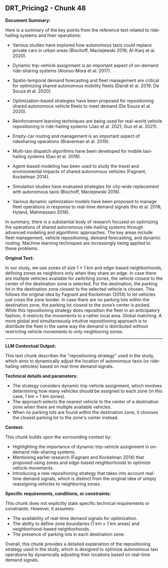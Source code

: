## DRT_Pricing2 - Chunk 48

**Document Summary:**

Here is a summary of the key points from the reference text related to ride-hailing systems and their operations:

- Various studies have explored how autonomous taxis could replace private cars in urban areas (Bischoff, Maciejewski 2016; Al-Kanj et al. 2020).

- Dynamic trip-vehicle assignment is an important aspect of on-demand ride-sharing systems (Alonso-Mora et al. 2017). 

- Spatio-temporal demand forecasting and fleet management are critical for optimizing shared autonomous mobility fleets (Dandl et al. 2019; De Souza et al. 2020).

- Optimization-based strategies have been proposed for repositioning shared autonomous vehicle fleets to meet demand (De Souza et al. 2020). 

- Reinforcement learning techniques are being used for real-world vehicle repositioning in ride-hailing systems (Jiao et al. 2021; Guo et al. 2021).

- Empty-car routing and management is an important aspect of ridesharing operations (Braverman et al. 2019).

- Multi-taxi dispatch algorithms have been developed for mobile taxi-hailing systems (Gao et al. 2016). 

- Agent-based modeling has been used to study the travel and environmental impacts of shared autonomous vehicles (Fagnant, Kockelman 2014).

- Simulation studies have evaluated strategies for city-wide replacement with autonomous taxis (Bischoff, Maciejewski 2016).

- Various dynamic optimization models have been proposed to manage fleet operations in response to real-time demand signals (Ho et al. 2018; Hyland, Mahmassani 2018).

In summary, there is a substantial body of research focused on optimizing the operations of shared autonomous ride-hailing systems through advanced modeling and algorithmic approaches. The key areas include fleet management, vehicle repositioning, demand forecasting, and dynamic routing. Machine learning techniques are increasingly being applied to these problems.

**Original Text:**

In our
study, we use zones of size 1 × 1 km and edge-based neighborhoods,
defining zones as neighbors only when they share an edge. In case there
are multiple vehicles available for switching zones, the vehicle closest
to the center of the destination zone is selected. For the destination,
the parking lot in the destination zone closest to the selected vehicle
is chosen. This follows the original idea by Fagnant and Kockelman
(2014) to let vehicles just cross the zone border. In case there are no
parking lots within the destination zone, the parking lot closest to the
zone’s center is picked. While this repositioning strategy does reposition
the fleet in an anticipatory fashion, it restricts the movements to a
rather local area. Global matching. A more global and simultaneously intuitive repositioning approach is to distribute the fleet in the same way the demand
is distributed without restricting vehicle movements to only neighboring zones.

---

**LLM Contextual Output:**

This text chunk describes the "repositioning strategy" used in the study, which aims to dynamically adjust the location of autonomous taxis (or ride-hailing vehicles) based on real-time demand signals.

**Technical details and parameters:**

* The strategy considers dynamic trip-vehicle assignment, which involves determining how many vehicles should be assigned to each zone (in this case, 1 km × 1 km zones).
* The approach selects the nearest vehicle to the center of a destination zone when there are multiple available vehicles.
* When no parking lots are found within the destination zone, it chooses the closest parking lot to the zone's center instead.

**Context:**

This chunk builds upon the surrounding context by:

* Highlighting the importance of dynamic trip-vehicle assignment in on-demand ride-sharing systems.
* Mentioning earlier research (Fagnant and Kockelman 2014) that proposed using zones and edge-based neighborhoods to optimize vehicle movements.
* Introducing a new repositioning strategy that takes into account real-time demand signals, which is distinct from the original idea of simply reassigning vehicles to neighboring zones.

**Specific requirements, conditions, or constraints:**

This chunk does not explicitly state specific technical requirements or constraints. However, it assumes:

* The availability of real-time demand signals for optimization.
* The ability to define zone boundaries (1 km × 1 km areas) and neighborhood-based neighborhoods.
* The presence of parking lots in each destination zone.

Overall, this chunk provides a detailed explanation of the repositioning strategy used in the study, which is designed to optimize autonomous taxi operations by dynamically adjusting their locations based on real-time demand signals.
